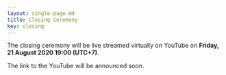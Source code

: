 ```yaml
---
layout: single-page-md
title: Closing Ceremony
key: closing
---
```


The closing ceremony will be live streamed virtually on YouTube on **Friday, 21 August 2020 19:00 (UTC+7)**.

The link to the YouTube will be announced soon.
